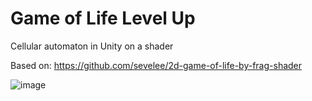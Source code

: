 # Game of Life Level Up

Cellular automaton in Unity on a shader

Based on: https://github.com/sevelee/2d-game-of-life-by-frag-shader

![image](https://github.com/BelkinAndrey/GameOfLifeLevelUp/blob/master/life1.gif)

